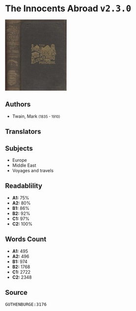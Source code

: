 # The Innocents Abroad <kbd>v2.3.0</kbd>

![](./cover.medium.jpg "")

## Authors


 - Twain, Mark <small>(1835 - 1910)</small>

## Translators



## Subjects


 - Europe
 - Middle East
 - Voyages and travels

## Readablility


 - **A1:** 75%
 - **A2:** 80%
 - **B1:** 86%
 - **B2:** 92%
 - **C1:** 97%
 - **C2:** 100%

## Words Count


 - **A1:** 495
 - **A2:** 496
 - **B1:** 974
 - **B2:** 1768
 - **C1:** 2722
 - **C2:** 2348

## Source


<kbd>GUTHENBURGE:3176</kbd>
